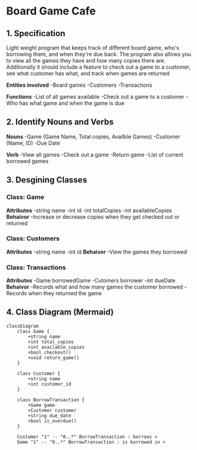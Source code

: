 # Board Game Cafe

## 1. Specification

Light weight program that keeps track of different board game, who's borrowing them, and when they're due back. The program also allows you to view all the games they have and how many copies there are. Additionally it should include a feature to check out a game to a customer, see what customer has what, and track when games are returned

**Entities involved**
-Board games
-Customers
-Transactions

**Functions** 
-List of all games available
-Check out a game to a customer
-Who has what game and when the game is due

## 2. Identify Nouns and Verbs

**Nouns** 
-Game (Game Name, Total copies, Availble Games)
-Customer (Name, ID)
-Due Date

**Verb**
-View all games
-Check out a game
-Return game
-List of current borrowed games

## 3. Desgining Classes

### Class: Game
**Attributes**
-string name
-int id
-int totalCopies
-int availableCopies
**Behaivor**
-Increase or decrease copies when they get checked out or returned

### Class: Customers
**Attributes**
-string name
-int id
**Behaivor**
-View the games they borrowed

### Class: Transactions
**Attributes**
-Game borrowedGame
-Cutomers borrower
-int dueDate
**Behaivor**
-Records what and how many games the customer borrowed
-Records when they returned the game

## 4. Class Diagram (Mermaid)

```mermaid
classDiagram
    class Game {
        +string name
        +int total_copies
        +int available_copies
        +bool checkout()
        +void return_game()
    }

    class Customer {
        +string name
        +int customer_id
    }

    class BorrowTransaction {
        +Game game
        +Customer customer
        +string due_date
        +bool is_overdue()
    }

    Customer "1" -- "0..*" BorrowTransaction : borrows >
    Game "1" -- "0..*" BorrowTransaction : is borrowed in >





